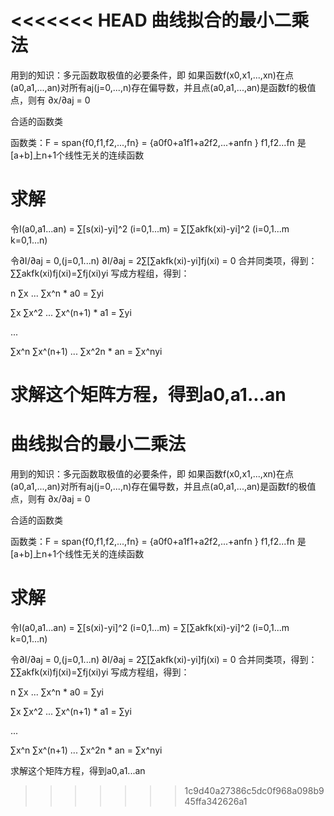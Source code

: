 <<<<<<< HEAD
曲线拟合的最小二乘法
====================
用到的知识：多元函数取极值的必要条件，即 如果函数f(x0,x1,...,xn)在点(a0,a1,...,an)对所有aj(j=0,...,n)存在偏导数，并且点(a0,a1,...,an)是函数f的极值点，则有 ∂x/∂aj = 0

合适的函数类

函数类：F = span{f0,f1,f2,...,fn} = {a0f0+a1f1+a2f2,...+anfn } f1,f2...fn 是[a+b]上n+1个线性无关的连续函数

求解
=========
令I(a0,a1...an) = ∑[s(xi)-yi]^2 (i=0,1...m) = ∑[∑akfk(xi)-yi]^2 (i=0,1...m k=0,1...n)

令∂I/∂aj = 0,(j=0,1...n) ∂I/∂aj = 2∑[∑akfk(xi)-yi]fj(xi) = 0 合并同类项，得到： ∑∑akfk(xi)fj(xi)=∑fj(xi)yi 写成方程组，得到：

n ∑x ... ∑x^n * a0 = ∑yi 

∑x ∑x^2 ... ∑x^(n+1) * a1 = ∑yi

...

∑x^n ∑x^(n+1) ... ∑x^2n * an =  ∑x^nyi 

求解这个矩阵方程，得到a0,a1...an
=======
曲线拟合的最小二乘法
====================
用到的知识：多元函数取极值的必要条件，即 如果函数f(x0,x1,...,xn)在点(a0,a1,...,an)对所有aj(j=0,...,n)存在偏导数，并且点(a0,a1,...,an)是函数f的极值点，则有 ∂x/∂aj = 0

合适的函数类

函数类：F = span{f0,f1,f2,...,fn} = {a0f0+a1f1+a2f2,...+anfn } f1,f2...fn 是[a+b]上n+1个线性无关的连续函数

求解
=========
令I(a0,a1...an) = ∑[s(xi)-yi]^2 (i=0,1...m) = ∑[∑akfk(xi)-yi]^2 (i=0,1...m k=0,1...n)

令∂I/∂aj = 0,(j=0,1...n) ∂I/∂aj = 2∑[∑akfk(xi)-yi]fj(xi) = 0 合并同类项，得到： ∑∑akfk(xi)fj(xi)=∑fj(xi)yi 写成方程组，得到：

n ∑x ... ∑x^n * a0 = ∑yi 

∑x ∑x^2 ... ∑x^(n+1) * a1 = ∑yi

...

∑x^n ∑x^(n+1) ... ∑x^2n * an =  ∑x^nyi 

求解这个矩阵方程，得到a0,a1...an
>>>>>>> 1c9d40a27386c5dc0f968a098b945ffa342626a1
